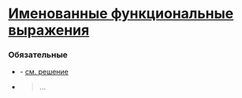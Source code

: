 # [Именованные функциональные выражения](https://learn.javascript.ru/named-function-expression)

### Обязательные
 
* []() - [см. решение]()

* []()
  > ...